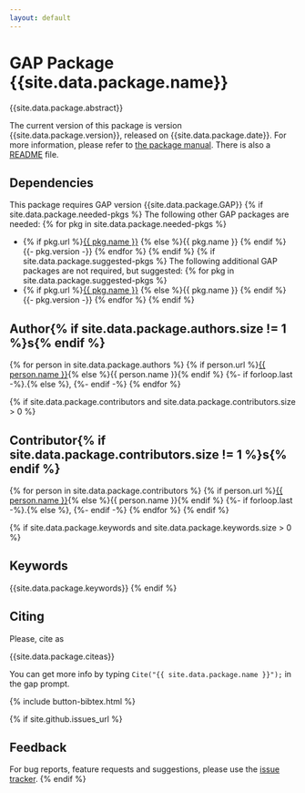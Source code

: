 ```yaml
---
layout: default
---
```


# GAP Package {{site.data.package.name}}

{{site.data.package.abstract}}

The current version of this package is version {{site.data.package.version}}, released on {{site.data.package.date}}.
For more information, please refer to [the package manual]({{site.data.package.doc-html}}).
There is also a [README](README.html) file.

## Dependencies

This package requires GAP version {{site.data.package.GAP}}
{% if site.data.package.needed-pkgs %}
The following other GAP packages are needed:
{% for pkg in site.data.package.needed-pkgs %}
- {% if pkg.url %}<a href="{{ pkg.url }}">{{ pkg.name }}</a> {% else %}{{ pkg.name }} {% endif %}
  {{- pkg.version -}}
{% endfor %}
{% endif %}
{% if site.data.package.suggested-pkgs %}
The following additional GAP packages are not required, but suggested:
{% for pkg in site.data.package.suggested-pkgs %}
- {% if pkg.url %}<a href="{{ pkg.url }}">{{ pkg.name }}</a> {% else %}{{ pkg.name }} {% endif %}
  {{- pkg.version -}}
{% endfor %}
{% endif %}


## Author{% if site.data.package.authors.size != 1 %}s{% endif %}
{% for person in site.data.package.authors %}
 {% if person.url %}<a href="{{ person.url }}">{{ person.name }}</a>{% else %}{{ person.name }}{% endif %}
 {%- if forloop.last -%}.{% else %}, {%- endif -%}
{% endfor %}

{% if site.data.package.contributors and site.data.package.contributors.size > 0 %}
## Contributor{% if site.data.package.contributors.size != 1 %}s{% endif %}
 {% for person in site.data.package.contributors %}
  {% if person.url %}<a href="{{ person.url }}">{{ person.name }}</a>{% else %}{{ person.name }}{% endif %}
  {%- if forloop.last -%}.{% else %}, {%- endif -%}
 {% endfor %}
{% endif %}

{% if site.data.package.keywords and site.data.package.keywords.size > 0 %}
## Keywords

{{site.data.package.keywords}}
{% endif %}

## Citing

Please, cite as 

{{site.data.package.citeas}}

You can get more info by typing `Cite("{{ site.data.package.name }}");` in the gap prompt.

{% include button-bibtex.html %}


{% if site.github.issues_url %}
## Feedback

For bug reports, feature requests and suggestions, please use the
[issue tracker]({{site.github.issues_url}}).
{% endif %}
